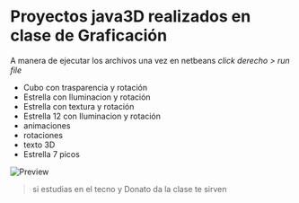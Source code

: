 # Proyectos java3D realizados en clase de Graficación 

A manera de ejecutar los archivos una vez en netbeans _click derecho > run file_
- Cubo con trasparencia y rotación
- Estrella con Iluminacion y rotación
- Estrella con textura y rotación
- Estrella 12 con Iluminacion y rotación
- animaciones
- rotaciones
- texto 3D
- Estrella 7 picos

![Preview](./previews/java3d.gif)

> si estudias en el tecno y Donato da la clase te sirven 
